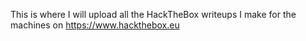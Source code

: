 This is where I will upload all the HackTheBox writeups I make for the machines on https://www.hackthebox.eu

